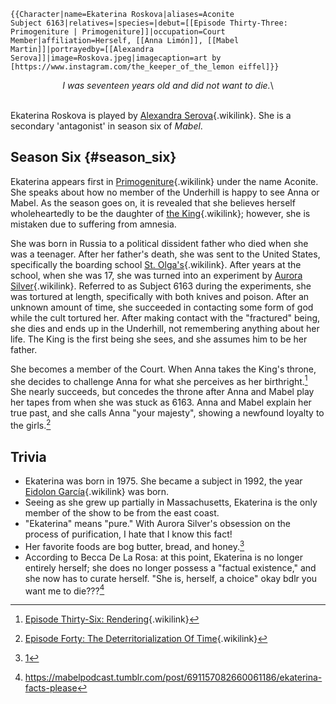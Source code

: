 ```{=mediawiki}
{{Character|name=Ekaterina Roskova|aliases=Aconite
Subject 6163|relatives=|species=|debut=[[Episode Thirty-Three: Primogeniture | Primogeniture]]|occupation=Court Member|affiliation=Herself, [[Anna Limón]], [[Mabel Martin]]|portrayedby=[[Alexandra Serova]]|image=Roskova.jpeg|imagecaption=art by [https://www.instagram.com/the_keeper_of_the_lemon eiffel]}}
```
<center>

*I was seventeen years old and did not want to die.*\

</center>

\
Ekaterina Roskova is played by [Alexandra
Serova](Alexandra_Serova "Alexandra Serova"){.wikilink}. She is a
secondary \'antagonist\' in season six of *Mabel*.

## Season Six {#season_six}

Ekaterina appears first in
[Primogeniture](Episode_Thirty-Three:_Primogeniture "Primogeniture"){.wikilink}
under the name Aconite. She speaks about how no member of the Underhill
is happy to see Anna or Mabel. As the season goes on, it is revealed
that she believes herself wholeheartedly to be the daughter of [the
King](the_King "the King"){.wikilink}; however, she is mistaken due to
suffering from amnesia.

She was born in Russia to a political dissident father who died when she
was a teenager. After her father\'s death, she was sent to the United
States, specifically the boarding school [St.
Olga\'s](Saint_Olga's_Preparatory "St. Olga's"){.wikilink}. After years
at the school, when she was 17, she was turned into an experiment by
[Aurora Silver](Aurora_Silver "Aurora Silver"){.wikilink}. Referred to
as Subject 6163 during the experiments, she was tortured at length,
specifically with both knives and poison. After an unknown amount of
time, she succeeded in contacting some form of god while the cult
tortured her. After making contact with the \"fractured\" being, she
dies and ends up in the Underhill, not remembering anything about her
life. The King is the first being she sees, and she assumes him to be
her father.

She becomes a member of the Court. When Anna takes the King\'s throne,
she decides to challenge Anna for what she perceives as her
birthright.[^1] She nearly succeeds, but concedes the throne after Anna
and Mabel play her tapes from when she was stuck as 6163. Anna and Mabel
explain her true past, and she calls Anna \"your majesty\", showing a
newfound loyalty to the girls.[^2]

## Trivia

- Ekaterina was born in 1975. She became a subject in 1992, the year
  [Eidolon García](Eidolon_García "Eidolon García"){.wikilink} was born.
- Seeing as she grew up partially in Massachusetts, Ekaterina is the
  only member of the show to be from the east coast.
- \"Ekaterina\" means \"pure.\" With Aurora Silver\'s obsession on the
  process of purification, I hate that I know this fact!
- Her favorite foods are bog butter, bread, and honey.[^3]
- According to Becca De La Rosa: at this point, Ekaterina is no longer
  entirely herself; she does no longer possess a \"factual existence,\"
  and she now has to curate herself. \"She is, herself, a choice\" okay
  bdlr you want me to die???[^4]

[^1]: [Episode Thirty-Six:
    Rendering](Episode_Thirty-Six:_Rendering "Episode Thirty-Six: Rendering"){.wikilink}

[^2]: [Episode Forty: The Deterritorialization Of
    Time](Episode_Forty:_The_Deterritorialization_Of_Time "Episode Forty: The Deterritorialization Of Time"){.wikilink}

[^3]: [1](https://mabelpodcast.tumblr.com/post/670397449171599360/was-discussing-things-with-friends-and-realised)

[^4]: <https://mabelpodcast.tumblr.com/post/691157082660061186/ekaterina-facts-please>
